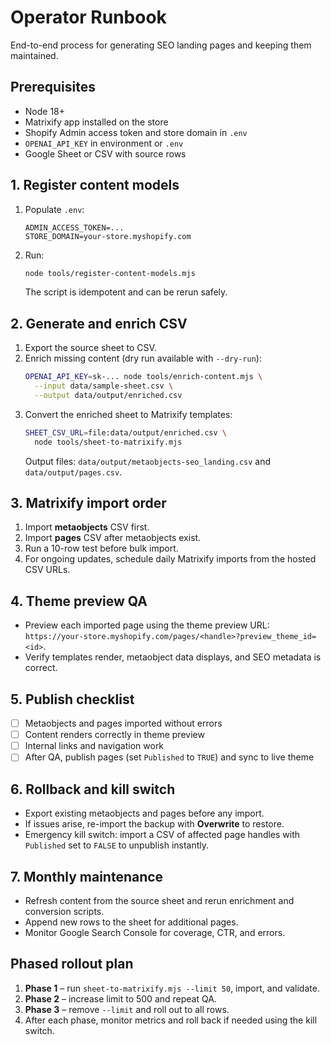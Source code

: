 # Operator Runbook

End-to-end process for generating SEO landing pages and keeping them maintained.

## Prerequisites
- Node 18+
- Matrixify app installed on the store
- Shopify Admin access token and store domain in `.env`
- `OPENAI_API_KEY` in environment or `.env`
- Google Sheet or CSV with source rows

## 1. Register content models
1. Populate `.env`:
   ```
   ADMIN_ACCESS_TOKEN=...
   STORE_DOMAIN=your-store.myshopify.com
   ```
2. Run:
   ```sh
   node tools/register-content-models.mjs
   ```
   The script is idempotent and can be rerun safely.

## 2. Generate and enrich CSV
1. Export the source sheet to CSV.
2. Enrich missing content (dry run available with `--dry-run`):
   ```sh
   OPENAI_API_KEY=sk-... node tools/enrich-content.mjs \
     --input data/sample-sheet.csv \
     --output data/output/enriched.csv
   ```
3. Convert the enriched sheet to Matrixify templates:
   ```sh
   SHEET_CSV_URL=file:data/output/enriched.csv \
     node tools/sheet-to-matrixify.mjs
   ```
   Output files: `data/output/metaobjects-seo_landing.csv` and `data/output/pages.csv`.

## 3. Matrixify import order
1. Import **metaobjects** CSV first.
2. Import **pages** CSV after metaobjects exist.
3. Run a 10-row test before bulk import.
4. For ongoing updates, schedule daily Matrixify imports from the hosted CSV URLs.

## 4. Theme preview QA
- Preview each imported page using the theme preview URL: `https://your-store.myshopify.com/pages/<handle>?preview_theme_id=<id>`.
- Verify templates render, metaobject data displays, and SEO metadata is correct.

## 5. Publish checklist
- [ ] Metaobjects and pages imported without errors
- [ ] Content renders correctly in theme preview
- [ ] Internal links and navigation work
- [ ] After QA, publish pages (set `Published` to `TRUE`) and sync to live theme

## 6. Rollback and kill switch
- Export existing metaobjects and pages before any import.
- If issues arise, re-import the backup with **Overwrite** to restore.
- Emergency kill switch: import a CSV of affected page handles with `Published` set to `FALSE` to unpublish instantly.

## 7. Monthly maintenance
- Refresh content from the source sheet and rerun enrichment and conversion scripts.
- Append new rows to the sheet for additional pages.
- Monitor Google Search Console for coverage, CTR, and errors.

## Phased rollout plan
1. **Phase 1** – run `sheet-to-matrixify.mjs --limit 50`, import, and validate.
2. **Phase 2** – increase limit to 500 and repeat QA.
3. **Phase 3** – remove `--limit` and roll out to all rows.
4. After each phase, monitor metrics and roll back if needed using the kill switch.

